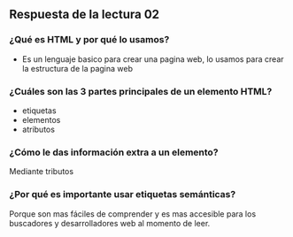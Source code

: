 ## Respuesta de la lectura 02

### ¿Qué es HTML y por qué lo usamos?

- Es un lenguaje basico para crear una pagina web, lo usamos para crear la estructura de la pagina web

### ¿Cuáles son las 3 partes principales de un elemento HTML?

* etiquetas 
* elementos
* atributos 

### ¿Cómo le das información extra a un elemento? 

Mediante tributos  

### ¿Por qué es importante usar etiquetas semánticas? 

Porque son mas fáciles de comprender y es mas accesible para los buscadores y desarrolladores web al momento de leer.



